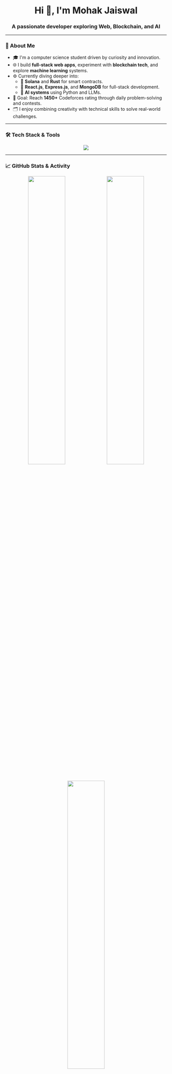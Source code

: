 <h1 align="center">Hi 👋, I'm Mohak Jaiswal</h1>
<h3 align="center">A passionate developer exploring Web, Blockchain, and AI</h3>

---

### 🧠 About Me

- 🎓 I'm a computer science student driven by curiosity and innovation.
- 🌐 I build **full-stack web apps**, experiment with **blockchain tech**, and explore **machine learning** systems.
- ⚙️ Currently diving deeper into:
  - 🔹 **Solana** and **Rust** for smart contracts.
  - 🔹 **React.js**, **Express.js**, and **MongoDB** for full-stack development.
  - 🔹 **AI systems** using Python and LLMs.
- 🎯 Goal: Reach **1450+** Codeforces rating through daily problem-solving and contests.
- 🗂️ I enjoy combining creativity with technical skills to solve real-world challenges.

---

### 🛠️ Tech Stack & Tools

<p align="center">
  <img src="https://skillicons.dev/icons?i=react,nodejs,express,mongodb,solidity,rust,python,cpp,html,css,tailwind,git,vscode" />
</p>

---

### 📈 GitHub Stats & Activity

<p align="center">
  <img src="https://github-readme-stats.vercel.app/api?username=Jmohak2004&show_icons=true&theme=tokyonight" width="48%" />
  <img src="https://github-readme-streak-stats.herokuapp.com/?user=Jmohak2004&theme=tokyonight" width="48%" />
</p>
<p align="center">
  <img src="https://github-readme-stats.vercel.app/api/top-langs/?username=Jmohak2004&layout=compact&theme=tokyonight" width="48%" />
</p>

> 🔁 *Replace `your-username` with your actual GitHub handle above.*

---

### 🌐 Let's Connect

<p align="center">
  <a href="mailto:mohak.jaiswal@email.com"><img src="https://img.shields.io/badge/-Email-D14836?style=for-the-badge&logo=gmail&logoColor=white"/></a>
  <a href="https://linkedin.com/in/your-link"><img src="https://img.shields.io/badge/-LinkedIn-0077B5?style=for-the-badge&logo=linkedin&logoColor=white"/></a>
  <a href="https://twitter.com/yourhandle"><img src="https://img.shields.io/badge/-Twitter-1DA1F2?style=for-the-badge&logo=twitter&logoColor=white"/></a>
  <a href="https://yourportfolio.com"><img src="https://img.shields.io/badge/-Portfolio-black?style=for-the-badge"/></a>
</p>

---

<p align="center"><i>“Stay curious, stay creative.”</i> 🚀</p>
